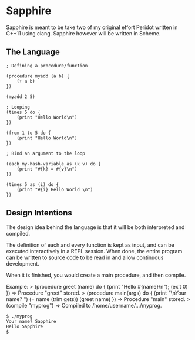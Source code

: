 # Sapphire

Sapphire is meant to be take two of my original effort Peridot written in C++11 using clang. Sapphire however will be written in Scheme. 

## The Language

    ; Defining a procedure/function
    
    (procedure myadd (a b) {
    	(+ a b)
    })
    
    (myadd 2 5)
    
    ; Looping
    (times 5 do {
    	(print "Hello World\n")
    })
    
    (from 1 to 5 do {
    	(print "Hello World\n")
    })
    
    ; Bind an argument to the loop
    
    (each my-hash-variable as (k v) do {
    	(print "#{k} = #{v}\n")
    })
    
    (times 5 as (i) do {
    	(print "#{i} Hello World \n")
    })

## Design Intentions

The design idea behind the language is that it will be 
both interpreted and compiled. 

The definition of each and every function is kept as input, and
can be executed interactively in a REPL session. When done, the
entire program can be written to source code to be read in and
allow continuous development.

When it is finished, you would create a main procedure, and
then compile.

Example:
    > (procedure greet (name) do {
    	(print "Hello #{name}\n");
    	(exit 0)
    })
    => Procedure "greet" stored.
    > (procedure main(args) do {
    	(print "\nYour name? ")
    	(= name (trim gets))
    	(greet name)
    })
    => Procedure "main" stored.
    > (compile "myprog")
    => Compiled to /home/username/.../myprog.
    
    $ ./myprog
    Your name? Sapphire
    Hello Sapphire
    $    